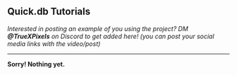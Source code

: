 ## Quick.db Tutorials

_Interested in posting an example of you using the project? DM **@TrueXPixels** on Discord to get added here! (you can post your social media links with the video/post)_

---

**Sorry! Nothing yet.** 



